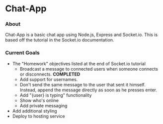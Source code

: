 # Chat-App

### About
Chat-App is a basic chat app using Node.js, Express and Socket.io. This is based off the tutorial in the Socket.io documentation.

### Current Goals
- The "Homework" objectives listed at the end of Socket.io tutorial
    - Broadcast a message to connected users when someone connects or disconnects. **COMPLETED**
    - Add support for usernames. 
    - Don't send the same message to the user that sent it himself. Instead, append the message directly as soon as he presses enter.
    - Add "{user} is typing" functionality
    - Show who's online
    - Add private messaging
- Add additional styling
- Deploy to hosting service